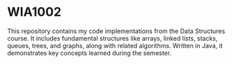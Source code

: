 # WIA1002
This repository contains my code implementations from the Data Structures course. It includes fundamental structures like arrays, linked lists, stacks, queues, trees, and graphs, along with related algorithms. Written in Java, it demonstrates key concepts learned during the semester.
